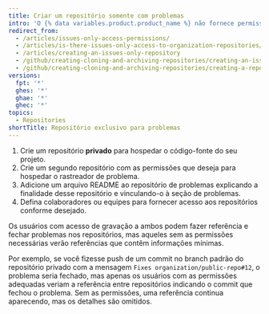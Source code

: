 ```yaml
---
title: Criar um repositório somente com problemas
intro: 'O {% data variables.product.product_name %} não fornece permissões de acesso somente a problemas, mas você pode fazer isso usando um segundo repositório que contenha apenas os problemas.'
redirect_from:
  - /articles/issues-only-access-permissions/
  - /articles/is-there-issues-only-access-to-organization-repositories/
  - /articles/creating-an-issues-only-repository
  - /github/creating-cloning-and-archiving-repositories/creating-an-issues-only-repository
  - /github/creating-cloning-and-archiving-repositories/creating-a-repository-on-github/creating-an-issues-only-repository
versions:
  fpt: '*'
  ghes: '*'
  ghae: '*'
  ghec: '*'
topics:
  - Repositories
shortTitle: Repositório exclusivo para problemas
---
```


1. Crie um repositório **privado** para hospedar o código-fonte do seu projeto.
2. Crie um segundo repositório com as permissões que deseja para hospedar o rastreador de problema.
3. Adicione um arquivo README ao repositório de problemas explicando a finalidade desse repositório e vinculando-o à seção de problemas.
4. Defina colaboradores ou equipes para fornecer acesso aos repositórios conforme desejado.

Os usuários com acesso de gravação a ambos podem fazer referência e fechar problemas nos repositórios, mas aqueles sem as permissões necessárias verão referências que contêm informações mínimas.

Por exemplo, se você fizesse push de um commit no branch padrão do repositório privado com a mensagem `Fixes organization/public-repo#12`, o problema seria fechado, mas apenas os usuários com as permissões adequadas veriam a referência entre repositórios indicando o commit que fechou o problema. Sem as permissões, uma referência continua aparecendo, mas os detalhes são omitidos.
